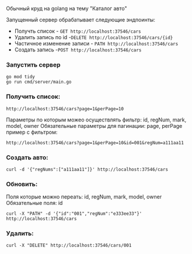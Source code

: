 
Обычный круд на golang на тему "Каталог авто"

Запущенный сервер обрабатывает следующие эндпоинты:
 - Получть список - `GET http://localhost:37546/cars`
 - Удалить запись по id -`DELETE http://localhost:37546/cars/{id}` 
 - Частичное изменение записи - `PATH http://localhost:37546/cars` 
 - Создать запись -`POST http://localhost:37546/cars` 

### Запустить сервер 
```
go mod tidy
go run cmd/server/main.go
```

### Получить список:
```
http://localhost:37546/cars?page=1&perPage=10
```
Параметры по которым можео осуществлять фильтр: id, regNum, mark, model, owner
Обязательные параметры для пагинации: page, perPage
пример с фильтром:
```
http://localhost:37546/cars?page=1&perPage=10&id=001&regNum=a111aa11
```

### Создать авто:
```
curl -d '{"regNums":["a111aa11"]}' http://localhost:37546/cars
```

### Обновить:
Поля которые можно переать: id, regNum, mark, model, owner
Обязательные поля: id
```
curl -X "PATH" -d '{"id":"001","regNum":"e333ee33"}' http://localhost:37546/cars  
```

### Удалить:
```
curl -X "DELETE" http://localhost:37546/cars/001
```


